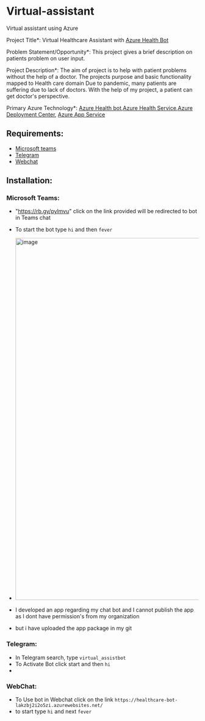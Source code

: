# Virtual-assistant
Virtual assistant using Azure

Project Title*: Virtual Healthcare Assistant with [Azure Health Bot](https://docs.microsoft.com/en-us/azure/health-bot/overview)

Problem Statement/Opportunity*: This project gives a brief description on patients problem on user input.

Project Description*: The aim of project is to help with patient problems without the help of a doctor.
The projects purpose and basic functionality mapped to Health care domain
Due to pandemic, many patients are suffering due to lack of doctors. With the help of my project, a patient can get doctor's perspective.

Primary Azure Technology*: [Azure Health bot](https://azure.microsoft.com/en-us/services/bot-services/health-bot/#overview),[Azure Health Service](https://azure.microsoft.com/en-in/features/service-health/),[Azure Deployment Center](https://docs.microsoft.com/en-us/azure/app-service/deploy-continuous-deployment?tabs=github), [Azure App Service](https://azure.microsoft.com/en-in/services/app-service/)

## Requirements:
- [Microsoft teams](https://www.microsoft.com/en-in/microsoft-teams/download-app)
- [Telegram](https://web.telegram.org/k/)
- [Webchat](https://healthcare-bot-lakzbj2i2o5zi.azurewebsites.net/)

## Installation:

### Microsoft Teams:

 - "https://rb.gy/pylmvu" click on the link provided will be redirected to bot in Teams chat
 - To start the bot type `hi` and then `fever` 

 - <img width="948" alt="image" src="https://user-images.githubusercontent.com/87539405/151712513-f8d83786-2b0a-4751-8fcc-e7e9339231bc.png">
 - I developed an app regarding my chat bot and I cannot publish the app as I dont have permission's from my organization 
 - but i have uploaded the app package in my git
 
 ### Telegram:
 
 - In Telegram search, type `virtual_assistbot`
 - To Activate Bot click start and then `hi`
 -
### WebChat:
 - To Use bot in Webchat click on the link `https://healthcare-bot-lakzbj2i2o5zi.azurewebsites.net/`
 - to start type `hi` and next `fever`
